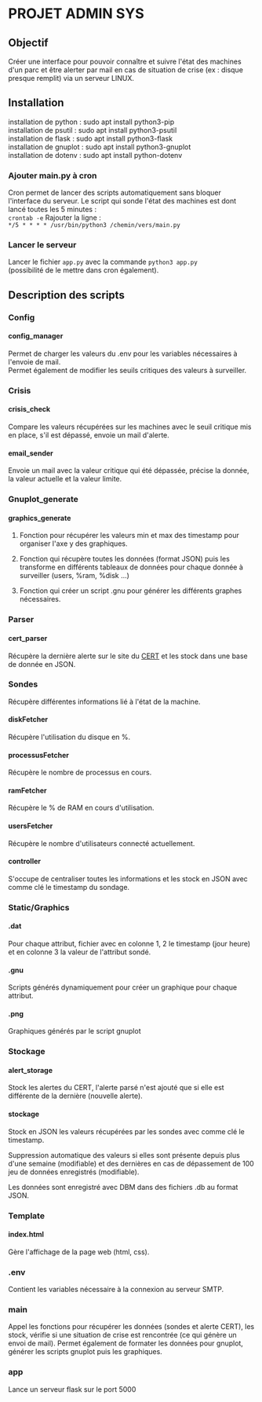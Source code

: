 # PROJET ADMIN SYS 

## Objectif 

Créer une interface pour pouvoir connaître et suivre l'état des machines d'un parc et être alerter par mail en cas de situation de crise (ex : disque presque remplit) via un serveur LINUX. 

## Installation 

installation de python : sudo apt install python3-pip  
installation de psutil : sudo apt install python3-psutil  
installation de flask : sudo apt install python3-flask  
installation de gnuplot : sudo apt install python3-gnuplot  
installation de dotenv : sudo apt install python-dotenv  


### Ajouter main.py à cron

Cron permet de lancer des scripts automatiquement sans bloquer l'interface du serveur. Le script qui sonde l'état des machines est dont lancé toutes les 5 minutes :  
`crontab -e`
Rajouter la ligne :  
`*/5 * * * * /usr/bin/python3 /chemin/vers/main.py`

### Lancer le serveur

Lancer le fichier `app.py` avec la commande `python3 app.py`  
(possibilité de le mettre dans cron également).

## Description des scripts

### Config 

#### config_manager

Permet de charger les valeurs du .env pour les variables nécessaires à l'envoie de mail.  
Permet également de modifier les seuils critiques des valeurs à surveiller.  

### Crisis 

#### crisis_check 

Compare les valeurs récupérées sur les machines avec le seuil critique mis en place, s'il est dépassé, envoie un mail d'alerte.  

#### email_sender

Envoie un mail avec la valeur critique qui été dépassée, précise la donnée, la valeur actuelle et la valeur limite.  

### Gnuplot_generate

#### graphics_generate

1. Fonction pour récupérer les valeurs min et max des timestamp pour organiser l'axe y des graphiques.  

2. Fonction qui récupère toutes les données (format JSON) puis les transforme en différents tableaux de données pour chaque donnée à surveiller (users, %ram, %disk ...)  

3. Fonction qui créer un script .gnu pour générer les différents graphes nécessaires.  

### Parser

#### cert_parser

Récupère la dernière alerte sur le site du [CERT](https://www.cert.ssi.gouv.fr) et les stock dans une base de donnée en JSON.  

### Sondes

Récupère différentes informations lié à l'état de la machine.  

#### diskFetcher

Récupère l'utilisation du disque en %.  

#### processusFetcher

Récupère le nombre de processus en cours.  

#### ramFetcher

Récupère le % de RAM en cours d'utilisation.  

#### usersFetcher

Récupère le nombre d'utilisateurs connecté actuellement.  

#### controller

S'occupe de centraliser toutes les informations et les stock en JSON avec comme clé le timestamp du sondage.  

### Static/Graphics

#### .dat

Pour chaque attribut, fichier avec en colonne 1, 2 le timestamp (jour heure) et en colonne 3 la valeur de l'attribut sondé.  

#### .gnu

Scripts générés dynamiquement pour créer un graphique pour chaque attribut.  

#### .png

Graphiques générés par le script gnuplot  
 
### Stockage

#### alert_storage

Stock les alertes du CERT, l'alerte parsé n'est ajouté que si elle est différente de la dernière (nouvelle alerte).  

#### stockage

Stock en JSON les valeurs récupérées par les sondes avec comme clé le timestamp.  

Suppression automatique des valeurs si elles sont présente depuis plus d'une semaine (modifiable) et des dernières en cas de dépassement de 100 jeu de données enregistrés (modifiable).  

Les données sont enregistré avec DBM dans des fichiers .db au format JSON.  

### Template

#### index.html

Gère l'affichage de la page web (html, css).  

### .env

Contient les variables nécessaire à la connexion au serveur SMTP.  

### main

Appel les fonctions pour récupérer les données (sondes et alerte CERT), les stock, vérifie si une situation de crise est rencontrée (ce qui génère un envoi de mail).
Permet également de formater les données pour gnuplot, générer les scripts gnuplot puis les graphiques.   

### app

Lance un serveur flask sur le port 5000  